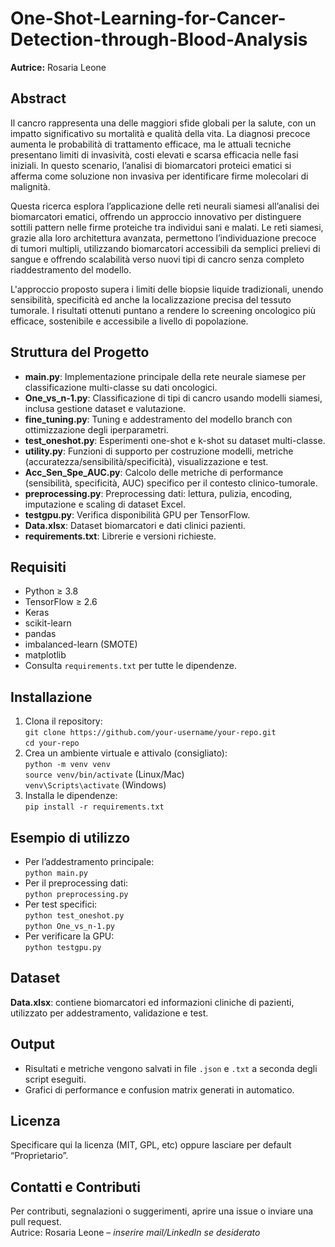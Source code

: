 # One-Shot-Learning-for-Cancer-Detection-through-Blood-Analysis
<p><strong>Autrice:</strong> Rosaria Leone</p>

<h2>Abstract</h2>
<p>
Il cancro rappresenta una delle maggiori sfide globali per la salute, con un impatto significativo su mortalità e qualità della vita.
La diagnosi precoce aumenta le probabilità di trattamento efficace, ma le attuali tecniche presentano limiti di invasività, costi elevati e scarsa efficacia nelle fasi iniziali.
In questo scenario, l’analisi di biomarcatori proteici ematici si afferma come soluzione non invasiva per identificare firme molecolari di malignità.
</p>
<p>
Questa ricerca esplora l’applicazione delle reti neurali siamesi all’analisi dei biomarcatori ematici, offrendo un approccio innovativo per distinguere sottili pattern nelle firme proteiche tra individui sani e malati. Le reti siamesi, grazie alla loro architettura avanzata, permettono l’individuazione precoce di tumori multipli, utilizzando biomarcatori accessibili da semplici prelievi di sangue e offrendo scalabilità verso nuovi tipi di cancro senza completo riaddestramento del modello.
</p>
<p>
L'approccio proposto supera i limiti delle biopsie liquide tradizionali, unendo sensibilità, specificità ed anche la localizzazione precisa del tessuto tumorale. I risultati ottenuti puntano a rendere lo screening oncologico più efficace, sostenibile e accessibile a livello di popolazione.
</p>

<h2>Struttura del Progetto</h2>
<ul>
  <li><strong>main.py</strong>: Implementazione principale della rete neurale siamese per classificazione multi-classe su dati oncologici.</li>
  <li><strong>One_vs_n-1.py</strong>: Classificazione di tipi di cancro usando modelli siamesi, inclusa gestione dataset e valutazione.</li>
  <li><strong>fine_tuning.py</strong>: Tuning e addestramento del modello branch con ottimizzazione degli iperparametri.</li>
  <li><strong>test_oneshot.py</strong>: Esperimenti one-shot e k-shot su dataset multi-classe.</li>
  <li><strong>utility.py</strong>: Funzioni di supporto per costruzione modelli, metriche (accuratezza/sensibilità/specificità), visualizzazione e test.</li>
  <li><strong>Acc_Sen_Spe_AUC.py</strong>: Calcolo delle metriche di performance (sensibilità, specificità, AUC) specifico per il contesto clinico-tumorale.</li>
  <li><strong>preprocessing.py</strong>: Preprocessing dati: lettura, pulizia, encoding, imputazione e scaling di dataset Excel.</li>
  <li><strong>testgpu.py</strong>: Verifica disponibilità GPU per TensorFlow.</li>
  <li><strong>Data.xlsx</strong>: Dataset biomarcatori e dati clinici pazienti.</li>
  <li><strong>requirements.txt</strong>: Librerie e versioni richieste.</li>
</ul>

<h2>Requisiti</h2>
<ul>
  <li>Python &ge; 3.8</li>
  <li>TensorFlow &ge; 2.6</li>
  <li>Keras</li>
  <li>scikit-learn</li>
  <li>pandas</li>
  <li>imbalanced-learn (SMOTE)</li>
  <li>matplotlib</li>
  <li>Consulta <code>requirements.txt</code> per tutte le dipendenze.</li>
</ul>

<h2>Installazione</h2>
<ol>
  <li>Clona il repository:<br>
    <code>git clone https://github.com/your-username/your-repo.git</code><br>
    <code>cd your-repo</code>
  </li>
  <li>Crea un ambiente virtuale e attivalo (consigliato):<br>
    <code>python -m venv venv</code><br>
    <code>source venv/bin/activate</code> (Linux/Mac)<br>
    <code>venv\Scripts\activate</code> (Windows)
  </li>
  <li>Installa le dipendenze:<br>
    <code>pip install -r requirements.txt</code>
  </li>
</ol>

<h2>Esempio di utilizzo</h2>
<ul>
  <li>Per l’addestramento principale:<br>
    <code>python main.py</code>
  </li>
  <li>Per il preprocessing dati:<br>
    <code>python preprocessing.py</code>
  </li>
  <li>Per test specifici:<br>
    <code>python test_oneshot.py</code><br>
    <code>python One_vs_n-1.py</code>
  </li>
  <li>Per verificare la GPU:<br>
    <code>python testgpu.py</code>
  </li>
</ul>

<h2>Dataset</h2>
<p>
  <strong>Data.xlsx</strong>: contiene biomarcatori ed informazioni cliniche di pazienti, utilizzato per addestramento, validazione e test.
</p>

<h2>Output</h2>
<ul>
  <li>Risultati e metriche vengono salvati in file <code>.json</code> e <code>.txt</code> a seconda degli script eseguiti.</li>
  <li>Grafici di performance e confusion matrix generati in automatico.</li>
</ul>

<h2>Licenza</h2>
<p>Specificare qui la licenza (MIT, GPL, etc) oppure lasciare per default “Proprietario”.</p>

<h2>Contatti e Contributi</h2>
<p>Per contributi, segnalazioni o suggerimenti, aprire una issue o inviare una pull request.<br>
Autrice: Rosaria Leone – <i>inserire mail/LinkedIn se desiderato</i></p>
